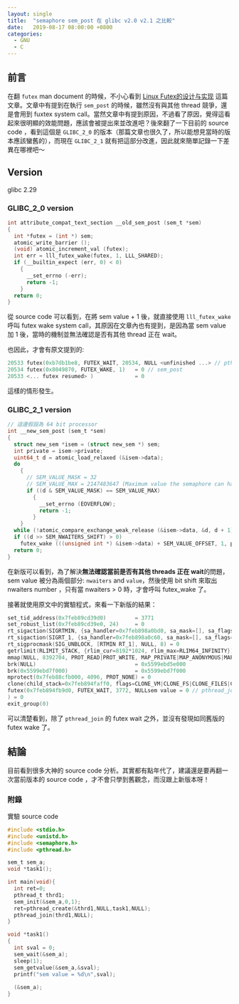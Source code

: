 ```yaml
---
layout: single
title:  "semaphore sem_post 在 glibc v2.0 v2.1 之比較"
date:   2019-08-17 08:00:00 +0800
categories: 
  - GNU
  - C
---
```


## 前言
在翻 `futex` man document 的時候，不小心看到 [Linux Futex的设计与实现](https://blog.csdn.net/jianchaolv/article/details/7544316) 這篇文章。文章中有提到在執行 `sem_post` 的時候，雖然沒有與其他 thread 競爭，還是會用到 fuxtex system call。當然文章中有提到原因，不過看了原因，覺得這看起來很明顯的效能問題，應該會被提出來並改進吧？後來翻了一下目前的 source code ，看到這個是 `GLIBC_2_0` 的版本（那篇文章也很久了，所以能想見當時的版本應該蠻舊的），而現在 `GLIBC_2_1` 就有把這部分改進，因此就來簡單記錄一下差異在哪裡吧～

## Version

glibc 2.29

### GLIBC_2_0 version

```c
int attribute_compat_text_section __old_sem_post (sem_t *sem)
{
  int *futex = (int *) sem;
  atomic_write_barrier ();
  (void) atomic_increment_val (futex);
  int err = lll_futex_wake(futex, 1, LLL_SHARED);
  if (__builtin_expect (err, 0) < 0)
    {
      __set_errno (-err);
      return -1;
    }
  return 0;
}
```

從 source code 可以看到，在將 sem value + 1 後，就直接使用 `lll_futex_wake` 呼叫 futex wake system call，其原因在文章內也有提到，是因為當 sem value 加 1 後，當時的機制並無法確認是否有其他 thread 正在 wait。

也因此，才會有原文提到的:

```c
20533 futex(0xb7db1be8, FUTEX_WAIT, 20534, NULL <unfinished ...> // pthread_join
20534 futex(0x8049870, FUTEX_WAKE, 1)   = 0 // sem_post
20533 <... futex resumed> )             = 0
```

這樣的情形發生。

### GLIBC_2_1 version

```c
// 這邊假設為 64 bit processor 
int __new_sem_post (sem_t *sem)
{
  struct new_sem *isem = (struct new_sem *) sem;
  int private = isem->private;
  uint64_t d = atomic_load_relaxed (&isem->data);
  do
    {
      // SEM_VALUE_MASK = 32
      // SEM_VALUE_MAX = 2147483647 (Maximum value the semaphore can have)
      if ((d & SEM_VALUE_MASK) == SEM_VALUE_MAX)
        {
          __set_errno (EOVERFLOW);
          return -1;
        }
    }
  while (!atomic_compare_exchange_weak_release (&isem->data, &d, d + 1));
  if ((d >> SEM_NWAITERS_SHIFT) > 0)
    futex_wake (((unsigned int *) &isem->data) + SEM_VALUE_OFFSET, 1, private);
  return 0;
}
```

在新版可以看到，為了解決**無法確認當前是否有其他 threads 正在 wait**的問題， sem value 被分為兩個部分: `nwaiters` and `value`，然後使用 bit shift 來取出 nwaiters number ，只有當 nwaiters > 0 時，才會呼叫 futex_wake 了。

接著就使用原文中的實驗程式，來看一下新版的結果：

```c
set_tid_address(0x7feb89cd39d0)         = 3771
set_robust_list(0x7feb89cd39e0, 24)     = 0
rt_sigaction(SIGRTMIN, {sa_handler=0x7feb898a0bd0, sa_mask=[], sa_flags=SA_RESTORER|SA_SIGINFO, sa_restorer=0x7feb898ac0e0}, NULL, 8) = 0
rt_sigaction(SIGRT_1, {sa_handler=0x7feb898a0c60, sa_mask=[], sa_flags=SA_RESTORER|SA_RESTART|SA_SIGINFO, sa_restorer=0x7feb898ac0e0}, NULL, 8) = 0
rt_sigprocmask(SIG_UNBLOCK, [RTMIN RT_1], NULL, 8) = 0
getrlimit(RLIMIT_STACK, {rlim_cur=8192*1024, rlim_max=RLIM64_INFINITY}) = 0
mmap(NULL, 8392704, PROT_READ|PROT_WRITE, MAP_PRIVATE|MAP_ANONYMOUS|MAP_STACK, -1, 0) = 0x7feb88cfb000
brk(NULL)                               = 0x5599ebd5e000
brk(0x5599ebd7f000)                     = 0x5599ebd7f000
mprotect(0x7feb88cfb000, 4096, PROT_NONE) = 0
clone(child_stack=0x7feb894faff0, flags=CLONE_VM|CLONE_FS|CLONE_FILES|CLONE_SIGHAND|CLONE_THREAD|CLONE_SYSVSEM|CLONE_SETTLS|CLONE_PARENT_SETTID|CLONE_CHILD_CLEARTID, parent_tidptr=0x7feb894fb9d0, tls=0x7feb894fb700, child_tidptr=0x7feb894fb9d0) = 3772
futex(0x7feb894fb9d0, FUTEX_WAIT, 3772, NULLsem value = 0 // pthread_join
) = 0
exit_group(0)
```

可以清楚看到，除了 `pthread_join` 的 futex wait 之外，並沒有發現如同舊版的 futex wake 了。

## 結論

目前看到很多大神的 source code 分析。其實都有點年代了，建議還是要再翻一次當前版本的 source code ，才不會只學到舊觀念，而沒跟上新版本呀！

### 附錄

實驗 source code 

```c
#include <stdio.h>
#include <unistd.h>
#include <semaphore.h>
#include <pthread.h>

sem_t sem_a;
void *task1();

int main(void){
  int ret=0;
  pthread_t thrd1;
  sem_init(&sem_a,0,1);
  ret=pthread_create(&thrd1,NULL,task1,NULL); 
  pthread_join(thrd1,NULL);
}

void *task1()
{
  int sval = 0;
  sem_wait(&sem_a); 
  sleep(1);
  sem_getvalue(&sem_a,&sval);
  printf("sem value = %d\n",sval);
  
  (&sem_a);
}
```